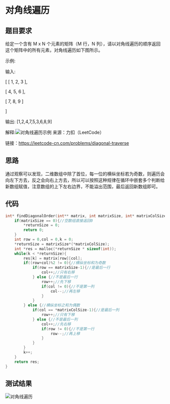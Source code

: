 # 对角线遍历
## 题目要求
给定一个含有 M x N 个元素的矩阵（M 行，N 列），请以对角线遍历的顺序返回这个矩阵中的所有元素，对角线遍历如下图所示。

示例:

输入:

[
 [ 1, 2, 3 ],
 
 [ 4, 5, 6 ],
 
 [ 7, 8, 9 ]
 
]

输出:  [1,2,4,7,5,3,6,8,9]

解释:![对角线遍历示例]()
来源：力扣（LeetCode）

链接：https://leetcode-cn.com/problems/diagonal-traverse
## 思路
通过观察可以发现，二维数组中除了首位，每一位的横纵坐标若为奇数，则遍历会向左下方去，反之会向右上方去，所以可以按照这种规律在循环中嵌套多个判断给新数组赋值，注意数组的上下左右边界，不能溢出范围，最后返回新数组即可。
## 代码
```c
int* findDiagonalOrder(int** matrix, int matrixSize, int* matrixColSize, int* returnSize){
    if(matrixSize == 0){//空数组直接返回0
        *returnSize = 0;
        return 0;
    }
    int row = 0,col = 0,k = 0;
    *returnSize = matrixSize*(*matrixColSize);
    int *res = malloc(*returnSize * sizeof(int));
    while(k < *returnSize){
        res[k] = matrix[row][col];
        if((row+col)%2 != 0){//横纵坐标和为奇数
            if(row == matrixSize-1){//是最后一行
                col++;//只有右移
            } else {//不是最后一行
                row++;//先下移
                if(col != 0){//不是第一列
                    col--;//再左移
                }
            }
        } else {//横纵坐标之和为偶数
            if(col == *matrixColSize-1){//是最后一列
                row++;//只有下移
            } else {//不是最后一列
                col++;//先右移
                if(row != 0){//不是第一行
                    row--;//再上移
                }
            }
        }
        k++;
    }
    return res;
}
```
## 测试结果
![对角线遍历]()
